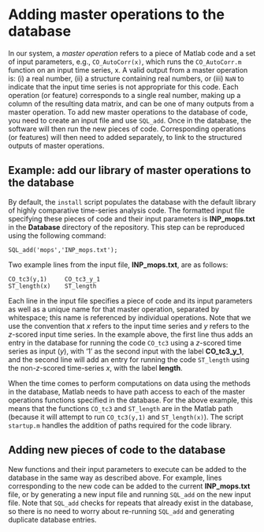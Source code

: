 # Adding master operations to the database

In our system, a *master operation* refers to a piece of Matlab code and a set of input parameters, e.g., `CO_AutoCorr(x)`, which runs the `CO_AutoCorr.m` function on an input time series, x.
A valid output from a master operation is: (i) a real number, (ii) a structure containing real numbers, or (iii) `NaN` to indicate that the input time series is not appropriate for this code.
Each operation (or feature) corresponds to a single real number, making up a column of the resulting data matrix, and can be one of many outputs from a master operation.
To add new master operations to the database of code, you need to create an input file and use `SQL_add`.
Once in the database, the software will then run the new pieces of code.
Corresponding operations (or features) will then need to added separately, to link to the structured outputs of master operations.


## Example: add our library of master operations to the database
<!--{#sec:addingMops}-->

By default, the `install` script populates the database with the default library of highly comparative time-series analysis code.
The formatted input file specifying these pieces of code and their input parameters is **INP_mops.txt** in the **Database** directory of the repository.
This step can be reproduced using the following command:

    SQL_add('mops','INP_mops.txt');

Two example lines from the input file, **INP_mops.txt**, are as follows:

    CO_tc3(y,1)     CO_tc3_y_1
    ST_length(x)    ST_length

Each line in the input file specifies a piece of code and its input parameters as well as a unique name for that master operation, separated by whitespace; this name is referenced by individual operations.
Note that we use the convention that *x* refers to the input time series and *y* refers to the *z*-scored input time series.
In the example above, the first line thus adds an entry in the database for running the code `CO_tc3` using a *z*-scored time series as input (*y*), with ‘1’ as the second input with the label **CO_tc3_y_1**, and the second line will add an entry for running the code `ST_length` using the non-*z*-scored time-series *x*, with the label **length**.

When the time comes to perform computations on data using the methods in the database, Matlab needs to have path access to each of the master operations functions specified in the database.
For the above example, this means that the functions `CO_tc3` and `ST_length` are in the Matlab path (because it will attempt to run `CO_tc3(y,1)` and `ST_length(x)`).
The script `startup.m` handles the addition of paths required for the code library.

## Adding new pieces of code to the database

New functions and their input parameters to execute can be added to the database in the same way as described above.
For example, lines corresponding to the new code can be added to the current **INP_mops.txt** file, or by generating a new input file and running `SQL_add` on the new input file.
Note that `SQL_add` checks for repeats that already exist in the database, so there is no need to worry about re-running `SQL_add` and generating duplicate database entries.